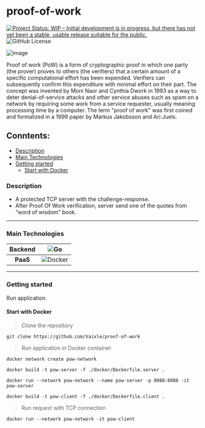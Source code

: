 # proof-of-work
[![Project Status: WIP – Initial development is in progress, but there has not yet been a stable, usable release suitable for the public.](https://www.repostatus.org/badges/latest/inactive.svg)](https://www.repostatus.org/#inactive)
![GitHub License](https://img.shields.io/github/license/vaixle/proof-of-work)

![image](https://github.com/Vaixle/proof-of-work/assets/58184233/5e25f27c-a2a3-4a64-ac49-3318aa2bd84b)

Proof of work (PoW) is a form of cryptographic proof in which one party (the prover) proves to others (the verifiers) that a certain amount of a specific computational effort has been expended. Verifiers can subsequently confirm this expenditure with minimal effort on their part. The concept was invented by Moni Naor and Cynthia Dwork in 1993 as a way to deter denial-of-service attacks and other service abuses such as spam on a network by requiring some work from a service requester, usually meaning processing time by a computer. The term "proof of work" was first coined and formalized in a 1999 paper by Markus Jakobsson and Ari Juels.

## Conntents:

- [Description](#Description)
- [Main Technologies](#Main-technologies)
- [Getting started](#Getting-started)
    - [Start with Docker](#Start-with-docker)



### Description
- A protected TCP server with the challenge-response.
- After Proof Of Work verification, server send one of the quotes from “word of wisdom” book.


---

### Main Technologies

| **Backend**  |                                                              ![Go](https://img.shields.io/badge/go-%2300ADD8.svg?style=for-the-badge&logo=go&logoColor=white)                                                              |
|:------------:|:--------------------------------------------------------------------------------------------------------------------------:|
| **PaaS**  |        ![Docker](https://img.shields.io/badge/docker-%230db7ed.svg?style=for-the-badge&logo=docker&logoColor=white)        |

---

### Getting started
Run application.

#### Start with Docker

> Clone the repository

```
git clone https://github.com/Vaixle/proof-of-work
```

> Run application in Docker container
```
docker network create pow-network 
```
```
docker build -t pow-server -f ./docker/Dockerfile.server .
```
```
docker run --network pow-network --name pow-server -p 8088:8088 -it pow-server
```
```
docker build -t pow-client -f ./docker/Dockerfile.client . 
```
> Run request with TCP connection
```
docker run --network pow-network -it pow-client
```
